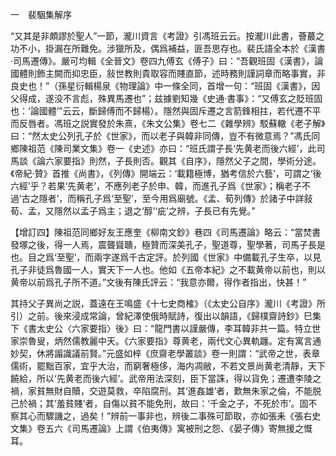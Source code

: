 一　裴駰集解序

“又其是非頗謬於聖人”一節，瀧川資言《考證》引馮班云云。按瀧川此書，薈蕞之功不小，掛漏在所難免。涉獵所及，偶爲補益，匪吾思存也。裴氏語全本於《漢書·司馬遷傳》。嚴可均輯《全晉文》卷四九傅玄《傅子》曰：“吾觀班固《漢書》，論國體則飾主闕而抑忠臣，敍世教則貴取容而賤直節，述時務則謹詞章而略事實，非良史也！”（孫星衍輯楊泉《物理論》中一條全同，首增一句：“班固《漢書》，因父得成，遂没不言彪，殊異馬遷也”；兹據劉知幾《史通·書事》：“又傅玄之貶班固也：‘論國體’”云云，斷歸傅而不歸楊）。隱然與固斥遷之言箭鋒相拄，若代遷不平而反唇者。馮班之説實發於朱熹，《朱文公集》卷七二《雜學辨》駁蘇轍《老子解》曰：“然太史公列孔子於《世家》，而以老子與韓非同傳，豈不有微意焉？”馮氏同鄉陳祖范《陳司業文集》卷一《史述》亦曰：“班氏謂子長‘先黄老而後六經’，此司馬談《論六家要指》則然，子長則否。觀其《自序》，隱然父子之間，學術分途。《帝紀·贊》首推《尚書》，《列傳》開端云：‘載籍極博，猶考信於六藝’，可謂之‘後六經’乎？若果‘先黄老’，不應列老子於申、韓，而進孔子爲《世家》；稱老子不過‘古之隱者’，而稱孔子爲‘至聖’，至今用爲廟號。《孟、荀列傳》於諸子中詳敍荀、孟，又隱然以孟子爲主；退之‘醇’‘疵’之辨，子長已有先覺。”

【增訂四】陳祖范同鄉好友王應奎《柳南文鈔》巷四《司馬遷論》略云：“當焚書發塚之後，得一人焉，震聾聳聵，極贊而深美孔子，聖道尊，聖學著，司馬子長是也。目之爲‘至聖’，而兩字遂爲千古定評。於列國《世家》中備載孔子生卒，以見孔子非徒爲魯國一人，實天下一人也。他如《五帝本紀》之不載黄帝以前也，則以黄帝以前爲孔子所不道。”文後有陳氏評云：“我意亦爾，得作者指出，快甚！”

其持父子異尚之説，蓋遠在王鳴盛《十七史商榷》（《太史公自序》瀧川《考證》所引）之前。後來浸成常論，曾紀澤使俄時賦詩，復出以韻語，《歸樸齋詩鈔》巳集下《書太史公〈六家要指〉後》曰：“龍門書以謹嚴傳，李耳韓非共一篇。特立世家崇魯叟，炳然儒教麗中天。《六家要指》尊黄老，兩代文心異軌躔。定有寓言通妙契，休將譾識議前賢。”元盛如梓《庶齋老學叢談》卷一則謂：“武帝之世，表章儒術，罷黜百家，宜乎大治，而窮奢極侈，海内凋敝，不若文景尚黄老清靜，天下饒給，所以‘先黄老而後六經’。武帝用法深刻，臣下當誅，得以貨免；遷遭李陵之禍，家貧無財自贖，交遊莫救，卒陷腐刑。其‘進姦雄’者，歎無朱家之倫，不能脱己於禍；其‘羞貧賤’者，自傷以貧不能免刑，故曰：‘千金之子，不死於市’。固不察其心而驟譏之，過矣！”辨前一事非也，辨後二事殊可節取，亦如張耒《張右史文集》卷五六《司馬遷論》上謂《伯夷傳》寓被刑之怨、《晏子傳》寄無援之慨耳。